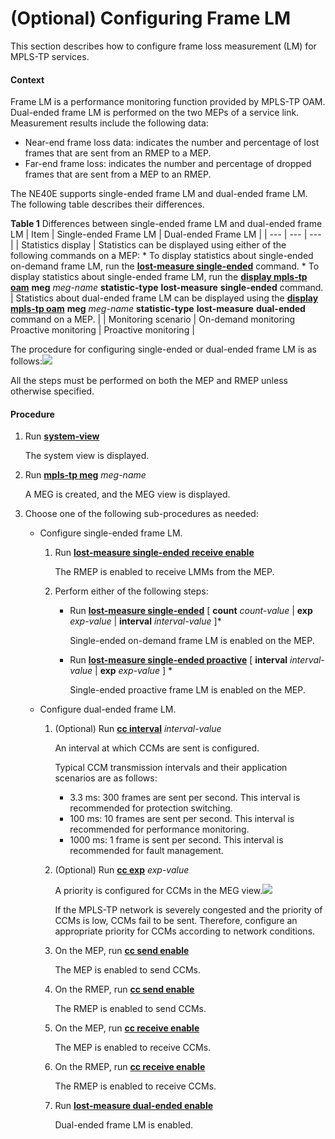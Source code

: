 (Optional) Configuring Frame LM
===============================

This section describes how to configure frame loss measurement (LM) for MPLS-TP services.

#### Context

Frame LM is a performance monitoring function provided by MPLS-TP OAM. Dual-ended frame LM is performed on the two MEPs of a service link. Measurement results include the following data:

* Near-end frame loss data: indicates the number and percentage of lost frames that are sent from an RMEP to a MEP.
* Far-end frame loss: indicates the number and percentage of dropped frames that are sent from a MEP to an RMEP.

The NE40E supports single-ended frame LM and dual-ended frame LM. The following table describes their differences.

**Table 1** Differences between single-ended frame LM and dual-ended frame LM
| Item | Single-ended Frame LM | Dual-ended Frame LM |
| --- | --- | --- |
| Statistics display | Statistics can be displayed using either of the following commands on a MEP:  * To display statistics about single-ended on-demand frame LM, run the [**lost-measure single-ended**](cmdqueryname=lost-measure+single-ended) command. * To display statistics about single-ended frame LM, run the [**display mpls-tp oam**](cmdqueryname=display+mpls-tp+oam) **meg** *meg-name* **statistic-type** **lost-measure** **single-ended** command. | Statistics about dual-ended frame LM can be displayed using the [**display mpls-tp oam**](cmdqueryname=display+mpls-tp+oam) **meg** *meg-name* **statistic-type** **lost-measure** **dual-ended** command on a MEP. |
| Monitoring scenario | On-demand monitoring  Proactive monitoring | Proactive monitoring |



The procedure for configuring single-ended or dual-ended frame LM is as follows:![](../../../../public_sys-resources/note_3.0-en-us.png) 

All the steps must be performed on both the MEP and RMEP unless otherwise specified.




#### Procedure

1. Run [**system-view**](cmdqueryname=system-view)
   
   
   
   The system view is displayed.
2. Run [**mpls-tp meg**](cmdqueryname=mpls-tp+meg) *meg-name*
   
   
   
   A MEG is created, and the MEG view is displayed.
3. Choose one of the following sub-procedures as needed:
   
   
   * Configure single-ended frame LM.
     1. Run [**lost-measure single-ended receive enable**](cmdqueryname=lost-measure+single-ended+receive+enable)
        
        The RMEP is enabled to receive LMMs from the MEP.
     2. Perform either of the following steps:
        
        + Run [**lost-measure single-ended**](cmdqueryname=lost-measure+single-ended) [ **count** *count-value* | **exp** *exp-value* | **interval** *interval-value* ]\*
          
          Single-ended on-demand frame LM is enabled on the MEP.
        + Run [**lost-measure single-ended proactive**](cmdqueryname=lost-measure+single-ended+proactive) [ **interval** *interval-value* | **exp** *exp-value* ] \*
          
          Single-ended proactive frame LM is enabled on the MEP.
   * Configure dual-ended frame LM.
     1. (Optional) Run [**cc interval**](cmdqueryname=cc+interval) *interval-value*
        
        An interval at which CCMs are sent is configured.
        
        Typical CCM transmission intervals and their application scenarios are as follows:
        + 3.3 ms: 300 frames are sent per second. This interval is recommended for protection switching.
        + 100 ms: 10 frames are sent per second. This interval is recommended for performance monitoring.
        + 1000 ms: 1 frame is sent per second. This interval is recommended for fault management.
     2. (Optional) Run [**cc exp**](cmdqueryname=cc+exp) *exp-value*
        
        A priority is configured for CCMs in the MEG view.![](../../../../public_sys-resources/note_3.0-en-us.png) 
        
        If the MPLS-TP network is severely congested and the priority of CCMs is low, CCMs fail to be sent. Therefore, configure an appropriate priority for CCMs according to network conditions.
     3. On the MEP, run [**cc send enable**](cmdqueryname=cc+send+enable)
        
        The MEP is enabled to send CCMs.
     4. On the RMEP, run [**cc send enable**](cmdqueryname=cc+send+enable)
        
        The RMEP is enabled to send CCMs.
     5. On the MEP, run [**cc receive enable**](cmdqueryname=cc+receive+enable)
        
        The MEP is enabled to receive CCMs.
     6. On the RMEP, run [**cc receive enable**](cmdqueryname=cc+receive+enable)
        
        The RMEP is enabled to receive CCMs.
     7. Run [**lost-measure dual-ended enable**](cmdqueryname=lost-measure+dual-ended+enable)
        
        Dual-ended frame LM is enabled.